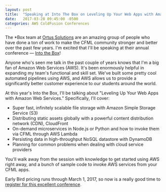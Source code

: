 ```yaml
---
layout: post
title:  "Speaking at Into The Box on Leveling Up Your Web Apps with Amazon Web Services (AWS)!"
date:   2017-03-28 09:45:00 -0500
categories: AWS ColdFusion Conferences
---
```


The *Box team at [Ortus Solutions](https://www.ortussolutions.com) are an amazing group of people who have done a ton of work to make the CFML community stronger and better over the past few years. I'm excited that I'll be speaking at their annual conference &mdash; [Into the Box](https://www.intothebox.org)!

Anyone who's seen me talk in the past couple of years knows that I'm a big fan of Amazon Web Services (AWS). It's been enormously helpful in expanding my team's functional and skill set. We've built some pretty cool automated pipelines using AWS, and AWS allows us to provide a significantly better customer experience to our students around the world.

At this year's Into the Box, I'll be talking about "Leveling Up Your Web Apps with Amazon Web Services." Specifically, I'll cover:

- Super fast, infinitely scalable file storage with Amazon Simple Storage Service (S3)
- Distributing static assets globally with a powerful content distribution network (CDN), CloudFront
- On-demand microservices in Node.js or Python and how to invoke them via CFML through AWS Lambda
- Persisting data in high-throughput NoSQL datastore with DynamoDB
- Planning for common problems when dealing with cloud service providers

You'll walk away from the session with knowledge to get started using AWS right away, and a bunch of sample code to invoke AWS services from your CFML apps.

Early Bird pricing runs through March 1, 2017, so now is a really good time to [register for this excellent conference](https://www.intothebox.org).